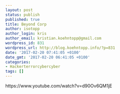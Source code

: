 ```yaml
---
layout: post
status: publish
published: true
title: Beyond Corp
author: isotopp
author_login: kris
author_email: kristian.koehntopp@gmail.com
wordpress_id: 831
wordpress_url: http://blog.koehntopp.info/?p=831
date: '2017-02-20 07:41:05 +0100'
date_gmt: '2017-02-20 06:41:05 +0100'
categories:
- Hackerterrorcybercyber
tags: []
---
```

<p>https://www.youtube.com/watch?v=d90Ov6QM1jE</p>
